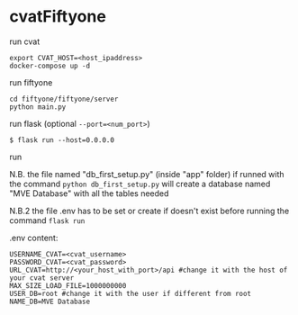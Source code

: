 # cvatFiftyone

run cvat
```
export CVAT_HOST=<host_ipaddress>
docker-compose up -d
```

run fiftyone
```
cd fiftyone/fiftyone/server
python main.py
```

run  flask (optional `--port=<num_port>`)
```
$ flask run --host=0.0.0.0
```

run 

N.B. the file named "db_first_setup.py" (inside "app" folder) if runned with the command `python db_first_setup.py` will create a database named "MVE Database" with all the tables needed

N.B.2 the file .env has to be set or create if doesn't exist before running the command `flask run`

.env content:

```
USERNAME_CVAT=<cvat_username>
PASSWORD_CVAT=<cvat_password>
URL_CVAT=http://<your_host_with_port>/api #change it with the host of your cvat server
MAX_SIZE_LOAD_FILE=1000000000
USER_DB=root #change it with the user if different from root
NAME_DB=MVE Database
``` 
